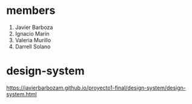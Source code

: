 # members
1. Javier Barboza
2. Ignacio Marín
3. Valeria Murillo
4. Darrell Solano
# design-system
https://javierbarbozam.github.io/proyecto1-final/design-system/design-system.html